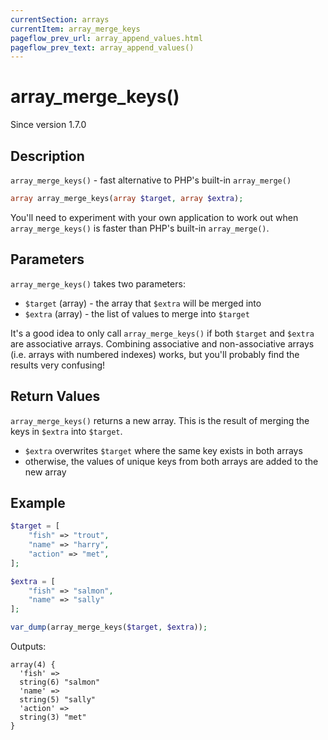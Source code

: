 ```yaml
---
currentSection: arrays
currentItem: array_merge_keys
pageflow_prev_url: array_append_values.html
pageflow_prev_text: array_append_values()
---
```


# array_merge_keys()

<div class="callout info" markdown="1">
Since version 1.7.0
</div>

## Description

`array_merge_keys()` - fast alternative to PHP's built-in `array_merge()`

```php
array array_merge_keys(array $target, array $extra);
```

You'll need to experiment with your own application to work out when `array_merge_keys()` is faster than PHP's built-in `array_merge()`.

## Parameters

`array_merge_keys()` takes two parameters:

* `$target` (array) - the array that `$extra` will be merged into
* `$extra` (array) - the list of values to merge into `$target`

It's a good idea to only call `array_merge_keys()` if both `$target` and `$extra` are associative arrays. Combining associative and non-associative arrays (i.e. arrays with numbered indexes) works, but you'll probably find the results very confusing!

## Return Values

`array_merge_keys()` returns a new array. This is the result of merging the keys in `$extra` into `$target`.

* `$extra` overwrites `$target` where the same key exists in both arrays
* otherwise, the values of unique keys from both arrays are added to the new array

## Example

```php
$target = [
    "fish" => "trout",
    "name" => "harry",
    "action" => "met",
];

$extra = [
    "fish" => "salmon",
    "name" => "sally"
];

var_dump(array_merge_keys($target, $extra));
```

Outputs:

    array(4) {
      'fish' =>
      string(6) "salmon"
      'name' =>
      string(5) "sally"
      'action' =>
      string(3) "met"
    }
